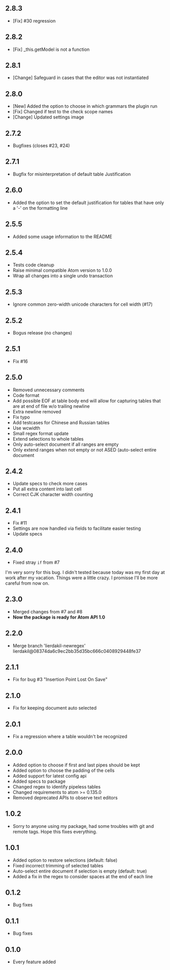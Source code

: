 ## 2.8.3
* [Fix] #30 regression

## 2.8.2
* [Fix] _this.getModel is not a function

## 2.8.1
* [Change] Safeguard in cases that the editor was not instantiated

## 2.8.0
* [New] Added the option to choose in which grammars the plugin run
* [Fix] Changed if test to the check scope names
* [Change] Updated settings image

## 2.7.2
* Bugfixes (closes #23, #24)

## 2.7.1
* Bugfix for misinterpretation of default table Justification

## 2.6.0
* Added the option to set the default justification for tables that have only a \'-\' on the formatting line

## 2.5.5
* Added some usage information to the README

## 2.5.4
* Tests code cleanup
* Raise minimal compatible Atom version to 1.0.0
* Wrap all changes into a single undo transaction

## 2.5.3
* Ignore common zero-width unicode characters for cell width (#17)

## 2.5.2
* Bogus release (no changes)

## 2.5.1
* Fix #16

## 2.5.0

* Removed unnecessary comments
* Code format
* Add possible EOF at table body end will allow for capturing tables that are at end of file w/o trailing newline
* Extra newline removed
* Fix typo
* Add testcases for Chinese and Russian tables
* Use wcwidth
* Small regex format update
* Extend selections to whole tables
* Only auto-select document if all ranges are empty
* Only extend ranges when not empty or not ASED (auto-select entire document


## 2.4.2
* Update specs to check more cases
* Put all extra content into last cell
* Correct CJK character width counting


## 2.4.1

* Fix #11
* Settings are now handled via fields to facilitate easier testing
* Update specs


## 2.4.0

* Fixed stray `if` from #7

I'm very sorry for this bug. I didn't tested because today was my first day at work after my vacation. Things were a little crazy. I promisse I'll be more careful from now on.


## 2.3.0

* Merged changes from #7 and #8
* **Now the package is ready for Atom API 1.0**


## 2.2.0

* Merge branch 'lierdakil-newregex' lierdakil@08374da6c9ec2bb35d35bc666c0408929448fe37


## 2.1.1

* Fix for bug #3 "Insertion Point Lost On Save"


## 2.1.0

* Fix for keeping document auto selected


## 2.0.1

* Fix a regression where a table wouldn't be recognized


## 2.0.0

* Added option to choose if first and last pipes should be kept
* Added option to choose the padding of the cells
* Added support for latest config api
* Added specs to package
* Changed regex to identify pipeless tables
* Changed requirements to atom >= 0.135.0
* Removed deprecated APIs to observe text editors


## 1.0.2

* Sorry to anyone using my package, had some troubles with git and remote tags. Hope this fixes everything.


## 1.0.1

* Added option to restore selections (default: false)
* Fixed incorrect trimming of selected tables
* Auto-select entire document if selection is empty (default: true)
* Added a fix in the regex to consider spaces at the end of each line


## 0.1.2

* Bug fixes


## 0.1.1

* Bug fixes


## 0.1.0

* Every feature added
